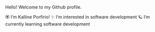 
Hello! Welcome to my Github profile.

🏵️ I’m Kalline Porfirio!
✨ I’m interested in software development
🪐 I’m currently learning software development

<!---
KallinePorfirio/KallinePorfirio is a ✨ special ✨ repository because its `README.md` (this file) appears on your GitHub profile.
You can click the Preview link to take a look at your changes.
--->
